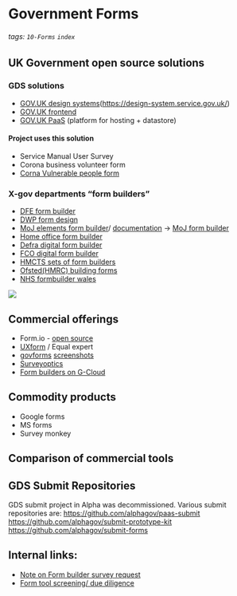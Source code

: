 # Government Forms
###### tags: `10-Forms` `index`


## UK Government open source solutions
### GDS solutions
- [GOV.UK design systems](prototyping)(https://design-system.service.gov.uk/)
- [GOV.UK frontend](https://github.com/alphagov/govuk-frontend) 
- [GOV.UK PaaS](https://www.cloud.service.gov.uk/) (platform for hosting + datastore)

#### Project uses this solution
- Service Manual User Survey
- Corona business volunteer form
- [Corna Vulnerable people form](https://github.com/alphagov?q=corona&type=&language=https://trello.com/b/Wff9plbb/coronavirus-volunteering)

### X-gov departments “form builders”
- [DFE form builder](https://github.com/DFE-Digital/govuk_design_system_formbuilder)
- [DWP form design](https://github.com/dwp/dwp-design)
- [MoJ elements form builder](https://github.com/ministryofjustice/govuk_elements_form_builder)/ [documentation](https://form-builder-user-guide.form.service.justice.gov.uk/what-youll-need) -> [MoJ form builder](https://github.com/ministryofjustice/form-builder)
- [Home office form builder](https://github.com/UKHomeOfficeForms)
- [Defra digital form builder](https://github.com/DEFRA/digital-form-builder)
- [FCO digital form builder](https://github.com/UKForeignOffice/digital-form-builder)
- [HMCTS sets of form builders](https://github.com/search?q=org%3Ahmcts+form&unscoped_q=form)
- [Ofsted(HMRC) building forms](https://github.com/hmrc?q=form&type=&language=)
- [NHS formbuilder wales](https://github.com/hmrc?q=form&type=&language=)


![](https://i.imgur.com/0MNCvow.png)


## Commercial offerings
- Form.io - [open source](https://github.com/formio/formio)
- [UXform](https://www.uxforms.com/documentation/) / Equal expert
- [govforms](https://govforms.co.uk/) [screenshots](https://hackmd.io/fKrZ0Zv3SAKqqyToj_2EVg)
- [Surveyoptics](https://surveyoptic.com/)
- [Form builders on G-Cloud](https://www.digitalmarketplace.service.gov.uk/g-cloud/search?q=form%20building&lot=cloud-software)

## Commodity products
- Google forms
- MS forms
- Survey monkey



## Comparison of commercial tools

## GDS Submit Repositories
GDS submit project in Alpha was decommissioned. Various submit repositories are:
https://github.com/alphagov/paas-submit
https://github.com/alphagov/submit-prototype-kit
https://github.com/alphagov/submit-forms

 
## Internal links: 
- [Note on Form builder survey request](https://docs.google.com/document/d/1H4mSRLdpDBqAuQr_3mrbrSlY-cDEUAiC3_waWp-67-8/edit) 
- [Form tool screening/ due diligence](https://docs.google.com/spreadsheets/d/1dI_TXyezSEDStKawq33_n3ZYJLWcLS-CO2iUY-_iP3E/edit?usp=sharing)







